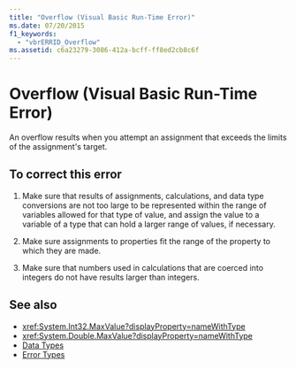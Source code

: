 ```yaml
---
title: "Overflow (Visual Basic Run-Time Error)"
ms.date: 07/20/2015
f1_keywords: 
  - "vbrERRID_Overflow"
ms.assetid: c6a23279-3086-412a-bcff-ff8ed2cb8c6f
---
```

# Overflow (Visual Basic Run-Time Error)
An overflow results when you attempt an assignment that exceeds the limits of the assignment's target.  
  
## To correct this error  
  
1. Make sure that results of assignments, calculations, and data type conversions are not too large to be represented within the range of variables allowed for that type of value, and assign the value to a variable of a type that can hold a larger range of values, if necessary.  
  
2. Make sure assignments to properties fit the range of the property to which they are made.  
  
3. Make sure that numbers used in calculations that are coerced into integers do not have results larger than integers.  
  
## See also

- <xref:System.Int32.MaxValue?displayProperty=nameWithType>
- <xref:System.Double.MaxValue?displayProperty=nameWithType>
- [Data Types](../../../visual-basic/language-reference/data-types/index.md)
- [Error Types](../../../visual-basic/programming-guide/language-features/error-types.md)
